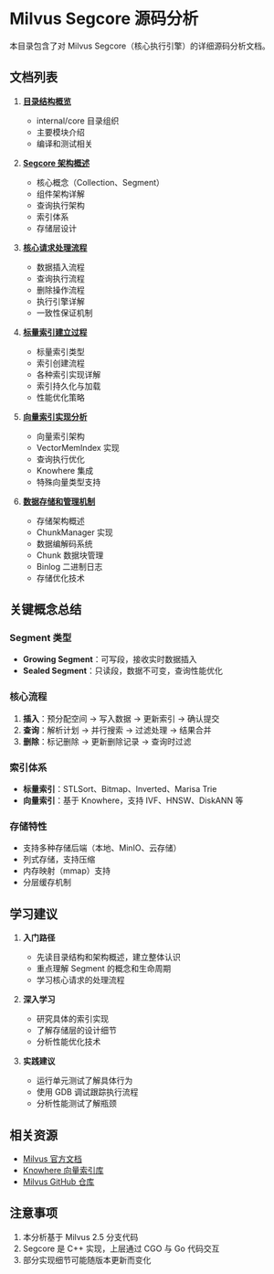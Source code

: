# Milvus Segcore 源码分析

本目录包含了对 Milvus Segcore（核心执行引擎）的详细源码分析文档。

## 文档列表

1. **[目录结构概览](./01-目录结构概览.md)**
   - internal/core 目录组织
   - 主要模块介绍
   - 编译和测试相关

2. **[Segcore 架构概述](./02-Segcore架构概述.md)**
   - 核心概念（Collection、Segment）
   - 组件架构详解
   - 查询执行架构
   - 索引体系
   - 存储层设计

3. **[核心请求处理流程](./03-核心请求处理流程.md)**
   - 数据插入流程
   - 查询执行流程
   - 删除操作流程
   - 执行引擎详解
   - 一致性保证机制

4. **[标量索引建立过程](./04-标量索引建立过程.md)**
   - 标量索引类型
   - 索引创建流程
   - 各种索引实现详解
   - 索引持久化与加载
   - 性能优化策略

5. **[向量索引实现分析](./05-向量索引实现分析.md)**
   - 向量索引架构
   - VectorMemIndex 实现
   - 查询执行优化
   - Knowhere 集成
   - 特殊向量类型支持

6. **[数据存储和管理机制](./06-数据存储和管理机制.md)**
   - 存储架构概述
   - ChunkManager 实现
   - 数据编解码系统
   - Chunk 数据块管理
   - Binlog 二进制日志
   - 存储优化技术

## 关键概念总结

### Segment 类型
- **Growing Segment**：可写段，接收实时数据插入
- **Sealed Segment**：只读段，数据不可变，查询性能优化

### 核心流程
1. **插入**：预分配空间 → 写入数据 → 更新索引 → 确认提交
2. **查询**：解析计划 → 并行搜索 → 过滤处理 → 结果合并
3. **删除**：标记删除 → 更新删除记录 → 查询时过滤

### 索引体系
- **标量索引**：STLSort、Bitmap、Inverted、Marisa Trie
- **向量索引**：基于 Knowhere，支持 IVF、HNSW、DiskANN 等

### 存储特性
- 支持多种存储后端（本地、MinIO、云存储）
- 列式存储，支持压缩
- 内存映射（mmap）支持
- 分层缓存机制

## 学习建议

1. **入门路径**
   - 先读目录结构和架构概述，建立整体认识
   - 重点理解 Segment 的概念和生命周期
   - 学习核心请求的处理流程

2. **深入学习**
   - 研究具体的索引实现
   - 了解存储层的设计细节
   - 分析性能优化技术

3. **实践建议**
   - 运行单元测试了解具体行为
   - 使用 GDB 调试跟踪执行流程
   - 分析性能测试了解瓶颈

## 相关资源

- [Milvus 官方文档](https://milvus.io/docs)
- [Knowhere 向量索引库](https://github.com/milvus-io/knowhere)
- [Milvus GitHub 仓库](https://github.com/milvus-io/milvus)

## 注意事项

1. 本分析基于 Milvus 2.5 分支代码
2. Segcore 是 C++ 实现，上层通过 CGO 与 Go 代码交互
3. 部分实现细节可能随版本更新而变化